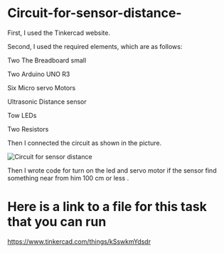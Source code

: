 # Circuit-for-sensor-distance-

First, I used the Tinkercad website.

Second, I used the required elements, which are as follows:

Two The Breadboard small

Two Arduino UNO R3

Six Micro servo Motors

Ultrasonic Distance sensor

Tow LEDs

Two Resistors 

Then I connected the circuit as shown in the picture.

![Circuit for sensor distance ](https://user-images.githubusercontent.com/85841913/124749066-763a0100-df2c-11eb-9b4c-3d605ab7e9cf.PNG)

Then I wrote code for turn on the led and servo motor if the sensor find something near from him 100 cm or less .

# Here is a link to a file for this task that you can run
https://www.tinkercad.com/things/kSswkmYdsdr
